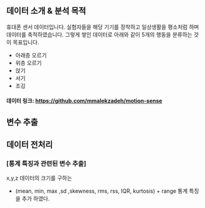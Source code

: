 
## 데이터 소개 & 분석 목적

휴대폰 센서 데이터입니다. 실험자들을 해당 기기를 장착하고 일상생활을 평소처럼 하며 데이터를 축적하였습니다. 그렇게 쌓인 데이터로 아래와 같이 5개의 행동을 분류하는 것이 목표입니다.

- 아래층 오르기
- 위층 오르기
- 앉기
- 서기
- 조깅
 
#### 데이터 링크: https://github.com/mmalekzadeh/motion-sense

## 변수 추출

## 데이터 전처리


### [통계 특징과 관련된 변수 추출]

x,y,z 데이터의 크기를 구하는 
-	(mean, min, max ,sd ,skewness, rms, rss, IQR, kurtosis) + range 통계 특징을 추가 하였다.

